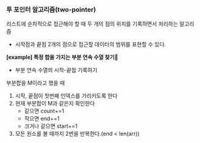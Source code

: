 ### 투 포인터 알고리즘(two-pointer)

리스트에 순차적으로 접근해야 할 때 두 개의 점의 위치를 기록하면서 처리하는 알고리즘

- 시작점과 끝점 2개의 점으로 접근할 데이터의 범위를 표현할 수 있다.

**[example] 특정 합을 가지는 부분 연속 수열 찾기**:pencil:

- 부분 연속 수열의 시작-끝점 기록하기

부분합을 M이라고 했을 때

1. 시작, 끝점이 첫번째 인덱스를 가리키도록 한다
2. 현재 부분합이 M과 같은지 확인한다
   - 같으면 count+=1
   - 작으면 end+=1
   - 크거나 같으면 start+=1
3. 모든 원소를 볼 때까지 2번을 반복한다.(end < len(arr))